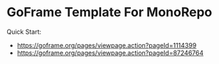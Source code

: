 # GoFrame Template For MonoRepo

Quick Start: 
- https://goframe.org/pages/viewpage.action?pageId=1114399
- https://goframe.org/pages/viewpage.action?pageId=87246764
